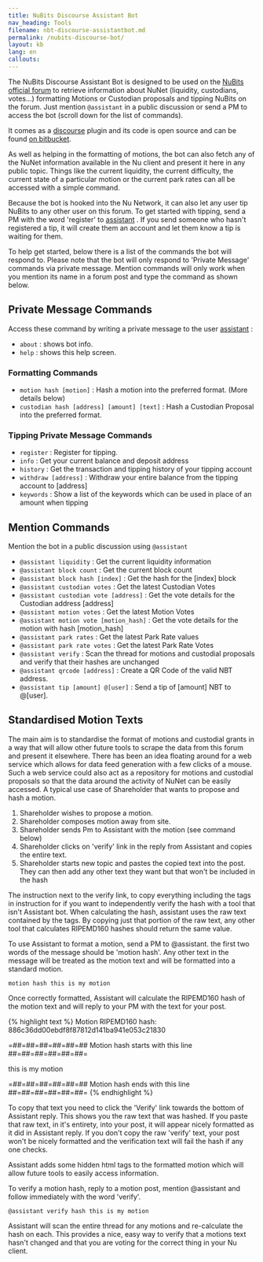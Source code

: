 ```yaml
---
title: NuBits Discourse Assistant Bot
nav_heading: Tools
filename: nbt-discourse-assistantbot.md
permalink: /nubits-discourse-bot/
layout: kb
lang: en
callouts:
---
```

The NuBits Discourse Assistant Bot is designed to be used on the [NuBits official forum](https://discuss.nubits.com)  to retrieve information about NuNet (liquidity, custodians, votes...)  formatting Motions or Custodian proposals and tipping NuBits on the forum.  Just mention `@assistant` in a public discussion or send a PM to access the bot (scroll down for the list of commands).

It comes as a [discourse](http://www.discourse.org/) plugin and its code is open source and can be found  [on bitbucket](https://bitbucket.org/mj2p/assistantbot). 

As well as helping in the formatting of motions, the bot can also fetch any of the NuNet information available in the Nu client and present it here in any public topic. Things like the current liquidity, the current difficulty, the current state of a particular motion or the current park rates can all be accessed with a simple command.

Because the bot is hooked into the Nu Network, it can also let any user tip NuBits to any other user on this forum. To get started with tipping, send a PM with the word 'register' to [assistant](https://discuss.nubits.com/users/assistant/activity) . If you send someone who hasn't registered a tip, it will create them an account and let them know a tip is waiting for them.

To help get started, below there is a list of the commands the bot will respond to. Please note that the bot will only respond to 'Private Message' commands via private message. Mention commands will only work when you mention its name in a forum post and type the command as shown below.

## Private Message Commands
Access these command by writing a private message to the user [assistant](https://discuss.nubits.com/users/assistant/activity)  :  

 - `about` : shows bot info.
 - `help` : shows this help screen.

### Formatting Commands

 - `motion hash [motion]` : Hash a motion into the preferred format. (More details below)
 - `custodian hash [address] [amount] [text]` : Hash a Custodian Proposal into the preferred format.

### Tipping Private Message Commands

 - `register` : Register for tipping.
 - `info` : Get your current balance and deposit address
 - `history` : Get the transaction and tipping history of your tipping account
 - `withdraw [address]` : Withdraw your entire balance from the tipping account to [address]
 - `keywords` : Show a list of the keywords which can be used in place of an amount when tipping

## Mention Commands

Mention the bot in a public discussion using `@assistant`

- `@assistant liquidity` : Get the current liquidity information
- `@assistant block count` : Get the current block count
- `@assistant block hash [index]` : Get the hash for the [index] block
- `@assistant custodian votes` : Get the latest Custodian Votes
- `@assistant custodian vote [address]` : Get the vote details for the Custodian address [address]
- `@assistant motion votes` : Get the latest Motion Votes
- `@assistant motion vote [motion_hash]` : Get the vote details for the motion with hash [motion_hash]
- `@assistant park rates` : Get the latest Park Rate values
- `@assistant park rate votes` : Get the latest Park Rate Votes
- `@assistant verify` : Scan the thread for motions and custodial proposals and verify that their hashes are unchanged
- `@assistant qrcode [address]` : Create a QR Code of the valid NBT address.
- `@assistant tip [amount] @[user]` : Send a tip of [amount] NBT to @[user].


## Standardised Motion Texts

The main aim is to standardise the format of motions and custodial grants in a way that will allow other future tools to scrape the data from this forum and present it elsewhere. There has been an idea floating around for a web service which allows for data feed generation with a few clicks of a mouse. Such a web service could also act as a repository for motions and custodial proposals so that the data around the activity of NuNet can be easily accessed. A typical use case of Shareholder that wants to propose and hash a motion. 

1. Shareholder wishes to propose a motion. 
2. Shareholder composes motion away from site. 
3. Shareholder sends Pm to Assistant with the motion (see command below)
4. Shareholder clicks on 'verify' link in the reply from Assistant and copies the entire text.
5. Shareholder starts new topic and pastes the copied text into the post. They can then add any other text they want but that won't be included in the hash

The instruction next to the verify link, to copy everything including the tags in instruction for if you want to independently verify the hash with a tool that isn't Assistant bot. When calculating the hash, assistant uses the raw text contained by the tags. By copying just that portion of the raw text, any other tool that calculates RIPEMD160 hashes should return the same value.


To use Assistant to format a motion, send a PM to @assistant. the first two words of the message should be 'motion hash'. Any other text in the message will be treated as the motion text and will be formatted into a standard motion.

`motion hash this is my motion`

Once correctly formatted, Assistant will calculate the RIPEMD160 hash of the motion text and will reply to your PM with the text for your post.

{% highlight text %}
Motion RIPEMD160 hash: 886c36dd00ebdf8f87812d141ba941e053c21830

=##=##=##=##=##=## Motion hash starts with this line ##=##=##=##=##=##=

this is my motion


=##=##=##=##=##=## Motion hash ends with this line ##=##=##=##=##=##=
{% endhighlight %}

To copy that text you need to click the 'Verify' link towards the bottom of Assistant reply. This shows you the raw text that was hashed. If you paste that raw text, in it's entirety, into your post, it will appear nicely formatted as it did in Assistant reply. 
If you don't copy the raw 'verify' text, your post won't be nicely formatted and the verification text will fail the hash if any one checks.

Assistant adds some hidden html tags to the formatted motion which will allow future tools to easily access information.

To verify a motion hash, reply to a motion post, mention @assistant and follow immediately with the word 'verify'. 

`@assistant verify hash this is my motion`

Assistant will scan the entire thread for any motions and re-calculate the hash on each. This provides a nice, easy way to verify that a motions text hasn't changed and that you are voting for the correct thing in your Nu client.

